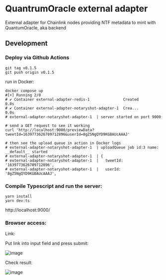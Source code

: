 # QuantrumOracle external adapter
External adapter for Chainlink nodes providing NTF metadata to mint with QuantumOracle, aka backend

## Development

### Deploy via Github Actions
```shell
git tag v0.1.5
git push origin v0.1.5
```

run in Docker:
```shell
docker compose up
#[+] Running 2/0
# ✔ Container external-adapter-redis-1               Created                                         0.0s 
# ✔ Container external-adapter-notaryshot-adapter-1  Crea...                                         0.0s
# external-adapter-notaryshot-adapter-1  | server started on port 9000

# send a GET request to see it working
curl 'http://localhost:9000/previewData?tweetId=1639773626709712896&userId=8gZ5NgQYD9KGBAUcAAAJ'

# then see the upload queue in action in Docker logs
# external-adapter-notaryshot-adapter-1  | uploadQueue job id:3 name: __default__ started 
# external-adapter-notaryshot-adapter-1  | {
# external-adapter-notaryshot-adapter-1  |   tweetId: '1639773626709712896',
# external-adapter-notaryshot-adapter-1  |   userId: '8gZ5NgQYD9KGBAUcAAAJ',
```


### Compile Typescript and run the server:
```shell
yarn install
yarn dev:ts
```  
http://localhost:9000/


### Browser access:
Link: 

Put link into input field and press submit:

![image](https://user-images.githubusercontent.com/51874367/214381212-deaa8934-56d8-4b62-b314-d0761800a49e.png)

Check result: 

![image](https://user-images.githubusercontent.com/51874367/214381404-d4075793-dd26-4213-8088-a72427bfcb0c.png)
